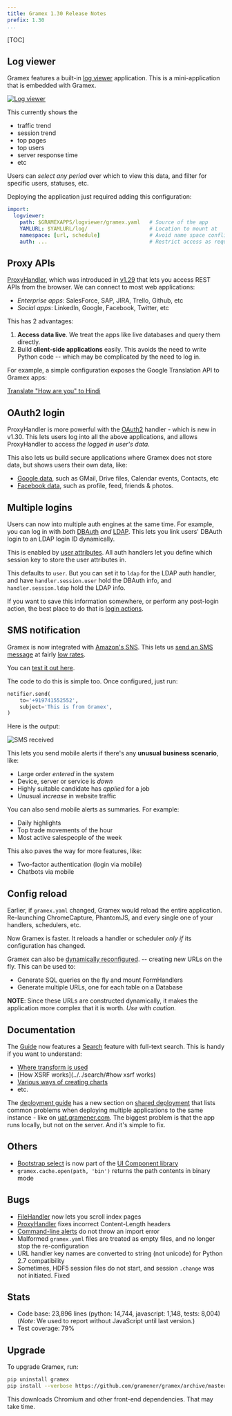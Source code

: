 ```yaml
---
title: Gramex 1.30 Release Notes
prefix: 1.30
...
```


[TOC]

## Log viewer

Gramex features a built-in [log viewer](../../logviewer/log/) application.
This is a mini-application that is embedded with Gramex.

[![Log viewer](logviewer.png)](../../logviewer/log/)

This currently shows the

- traffic trend
- session trend
- top pages
- top users
- server response time
- etc

Users can *select any period* over which to view this data, and filter for
specific users, statuses, etc.

Deploying the application just required adding this configuration:

```yaml
import:
  logviewer:
    path: $GRAMEXAPPS/logviewer/gramex.yaml   # Source of the app
    YAMLURL: $YAMLURL/log/                    # Location to mount at
    namespace: [url, schedule]                # Avoid name space conflicts
    auth: ...                                 # Restrict access as required
```


## Proxy APIs

[ProxyHandler](../../proxyhandler/), which was introduced in [v1.29][v1.29] that
lets you access REST APIs from the browser. We can connect to most web
applications:

- *Enterprise apps*: SalesForce, SAP, JIRA, Trello, Github, etc
- *Social apps*: LinkedIn, Google, Facebook, Twitter, etc

This has 2 advantages:

1. **Access data live**. We treat the apps like live databases and query them directly.
2. Build **client-side applications** easily. This avoids the need to write
   Python code -- which may be complicated by the need to log in.

For example, a simple configuration exposes the Google Translation API to Gramex apps:

[Translate "How are you" to Hindi](../../proxyhandler/googletranslate?q=How+are+you&target=hi)

## OAuth2 login

ProxyHandler is more powerful with the [OAuth2](../../auth/#oauth2) handler -
which is new in v1.30. This lets users log into all the above applications, and
allows ProxyHandler to access *the logged in user's data*.

This also lets us build secure applications where Gramex does not store data,
but shows users their own data, like:

- [Google data](../../proxyhandler/#google-proxyhandler), such as GMail, Drive files, Calendar events, Contacts, etc
- [Facebook data](../../proxyhandler/#facebook-proxyhandler), such as profile, feed, friends & photos.

## Multiple logins

Users can now into multiple auth engines at the same time. For example, you can
log in with *both* [DBAuth](../../auth/#database-auth) *and*
[LDAP](../../auth/#ldap-auth). This lets you link users' DBAuth login to an
LDAP login ID dynamically.

This is enabled by [user attributes](../../auth/#user-attributes). All auth
handlers let you define which session key to store the user attributes in.

This defaults to `user`. But you can set it to `ldap` for the LDAP auth handler,
and have `handler.session.user` hold the DBAuth info, and `handler.session.ldap`
hold the LDAP info.

If you want to save this information somewhere, or perform any post-login
action, the best place to do that is [login actions](../../auth/#login-actions).

## SMS notification

Gramex is now integrated with [Amazon's SNS](https://aws.amazon.com/sns/).
This lets us [send an SMS message](../../sms/) at fairly
[low rates](https://aws.amazon.com/sns/sms-pricing/).

You can [test it out here](../../sms/#send-sms).

The code to do this is simple too. Once configured, just run:

```python
notifier.send(
    to='+919741552552',
    subject='This is from Gramex',
)
```

Here is the output:

![SMS received](mobile-sms.png)

This lets you send mobile alerts if there's any **unusual business scenario**, like:

- Large order *entered* in the system
- Device, server or service is *down*
- Highly suitable candidate has *applied* for a job
- Unusual *increase* in website traffic

You can also send mobile alerts as summaries. For example:

- Daily highlights
- Top trade movements of the hour
- Most active salespeople of the week

This also paves the way for more features, like:

- Two-factor authentication (login via mobile)
- Chatbots via mobile

## Config reload

Earlier, if `gramex.yaml` changed, Gramex would reload the entire application.
Re-launching ChromeCapture, PhantomJS, and every single one of your handlers,
schedulers, etc.

Now Gramex is faster. It reloads a handler or scheduler *only if* its
configuration has changed.

Gramex can also be [dynamically reconfigured](../../config/#dynamic-configuration).
-- creating new URLs on the fly. This can be used to:

- Generate SQL queries on the fly and mount FormHandlers
- Generate multiple URLs, one for each table on a Database

**NOTE**: Since these URLs are constructed dynamically, it makes the application
more complex that it is worth. *Use with caution.*

## Documentation

The [Guide](../../) now features a [Search](../../search/) feature with
full-text search. This is handy if you want to understand:

- [Where transform is used](../../search/#transform)
- [How XSRF works](../../search/#how xsrf works)
- [Various ways of creating charts](../../search/#charts)
- etc.

The [deployment guide](../../deploy/) has a new section on [shared
deployment](../..//deploy/#shared-deployment) that lists common problems when
deploying multiple applications to the same instance - like on
[uat.gramener.com](https://uat.gramener.com/monitor/apps). The biggest problem
is that the app runs locally, but not on the server. And it's simple to fix.

## Others

- [Bootstrap select](https://github.com/silviomoreto/bootstrap-select/)
  is now part of the [UI Component library](../../uicomponents/)
- `gramex.cache.open(path, 'bin')` returns the path contents in binary mode

## Bugs

- [FileHandler](../../filehandler/) now lets you scroll index pages
- [ProxyHandler](../../proxyhandler/) fixes incorrect Content-Length headers
- [Command-line alerts](../../alerts/#alert-command-line) do not throw an import error
- Malformed `gramex.yaml` files are treated as empty files, and no longer stop the re-configuration
- URL handler key names are converted to string (not unicode) for Python 2.7 compatibility
- Sometimes, HDF5 session files do not start, and session `.change` was not initiated. Fixed

## Stats

- Code base: 23,896 lines (python: 14,744, javascript: 1,148, tests: 8,004)
  (*Note*: We used to report without JavaScript until last version.)
- Test coverage: 79%

## Upgrade

To upgrade Gramex, run:

```bash
pip uninstall gramex
pip install --verbose https://github.com/gramener/gramex/archive/master.zip
```

This downloads Chromium and other front-end dependencies. That may take time.

[v1.29]: https://learn.gramener.com/gramex/history#v1-29-0-2018-02-15
